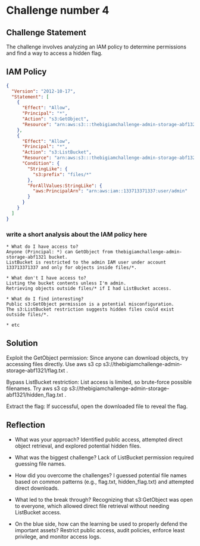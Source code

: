 # Challenge number 4

## Challenge Statement
The challenge involves analyzing an IAM policy to determine permissions and find a way to access a hidden flag.

## IAM Policy
```json
{
  "Version": "2012-10-17",
  "Statement": [
    {
      "Effect": "Allow",
      "Principal": "*",
      "Action": "s3:GetObject",
      "Resource": "arn:aws:s3:::thebigiamchallenge-admin-storage-abf1321/*"
    },
    {
      "Effect": "Allow",
      "Principal": "*",
      "Action": "s3:ListBucket",
      "Resource": "arn:aws:s3:::thebigiamchallenge-admin-storage-abf1321",
      "Condition": {
        "StringLike": {
          "s3:prefix": "files/*"
        },
        "ForAllValues:StringLike": {
          "aws:PrincipalArn": "arn:aws:iam::133713371337:user/admin"
        }
      }
    }
  ]
}

```
### write a short analysis about the IAM policy here
```
* What do I have access to?
Anyone (Principal: *) can GetObject from thebigiamchallenge-admin-storage-abf1321 bucket.
ListBucket is restricted to the admin IAM user under account 133713371337 and only for objects inside files/*.

* What don't I have access to?
Listing the bucket contents unless I'm admin.
Retrieving objects outside files/* if I had ListBucket access.

* What do I find interesting?
Public s3:GetObject permission is a potential misconfiguration.
The s3:ListBucket restriction suggests hidden files could exist outside files/*.

* etc
```

## Solution
Exploit the GetObject permission:
Since anyone can download objects, try accessing files directly.
Use aws s3 cp s3://thebigiamchallenge-admin-storage-abf1321/flag.txt .

Bypass ListBucket restriction:
List access is limited, so brute-force possible filenames.
Try aws s3 cp s3://thebigiamchallenge-admin-storage-abf1321/hidden_flag.txt .

Extract the flag:
If successful, open the downloaded file to reveal the flag.

## Reflection
* What was your approach?
Identified public access, attempted direct object retrieval, and explored potential hidden files.

* What was the biggest challenge?
Lack of ListBucket permission required guessing file names.

* How did you overcome the challenges?
I guessed potential file names based on common patterns (e.g., flag.txt, hidden_flag.txt) and attempted direct downloads.

* What led to the break through?
Recognizing that s3:GetObject was open to everyone, which allowed direct file retrieval without needing ListBucket access.

* On the blue side, how can the learning be used to properly defend the important assets? 
Restrict public access, audit policies, enforce least privilege, and monitor access logs.